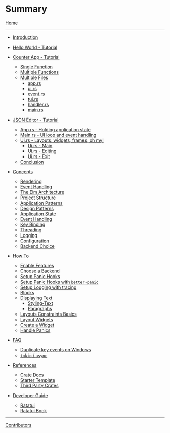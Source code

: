 # Summary

[Home](./README.md)

---

- [Introduction](./introduction.md)

- [Hello World - Tutorial](./tutorial/hello-world/README.md)

- [Counter App - Tutorial](./tutorial/counter-app/README.md)

  - [Single Function](./tutorial/counter-app/single-function.md)
  - [Multiple Functions](./tutorial/counter-app/refactor.md)
  - [Multiple Files](./tutorial/counter-app/multiple-files.md)
    - [app.rs](./tutorial/counter-app/app.md)
    - [ui.rs](./tutorial/counter-app/ui.md)
    - [event.rs](./tutorial/counter-app/event.md)
    - [tui.rs](./tutorial/counter-app/tui.md)
    - [handler.rs](./tutorial/counter-app/handler.md)
    - [main.rs](./tutorial/counter-app/main.md)

- [JSON Editor - Tutorial](./tutorial/json-editor/README.md)

  - [App.rs - Holding application state](./tutorial/json-editor/app.md)
  - [Main.rs - UI loop and event handling](./tutorial/json-editor/main.md)
  - [Ui.rs - Layouts, widgets, frames, oh my!](./tutorial/json-editor/ui.md)
    - [Ui.rs - Main](./tutorial/json-editor/ui-main.md)
    - [Ui.rs - Editing](./tutorial/json-editor/ui-editing.md)
    - [Ui.rs - Exit](./tutorial/json-editor/ui-exit.md)
  - [Conclusion](./tutorial/json-editor/closing_thoughts.md)

- [Concepts](./concepts/README.md)

  - [Rendering](./concepts/rendering.md)
  - [Event Handling](./concepts/event_handling.md)
  - [The Elm Architecture](./concepts/the-elm-architecture.md)
  - [Project Structure]()
  - [Application Patterns]()
  - [Design Patterns]()
  - [Application State]()
  - [Event Handling]()
  - [Key Binding]()
  - [Threading]()
  - [Logging]()
  - [Configuration]()
  - [Backend Choice]()

- [How To]()

  - [Enable Features](./how-to/features.md)
  - [Choose a Backend](./how-to/choose-a-backend.md)
  - [Setup Panic Hooks](./how-to/setup-panic-hooks.md)
  - [Setup Panic Hooks with `better-panic`](./how-to/setup-panic-hooks-better-panic.md)
  - [Setup Logging with tracing](./how-to/setup-logging-tracing.md)
  - [Blocks]()
  - [Displaying Text]()
    - [Styling-Text]()
    - [Paragraphs]()
  - [Layouts Constraints Basics](./how-to/layout-constraints-basics.md)
  - [Layout Widgets]()
  - [Create a Widget]()
  - [Handle Panics]()

- [FAQ](./faq/README.md)

  - [Duplicate key events on Windows](./faq/duplicate-key-events-windows.md)
  - [`tokio` / `async`](./faq/tokio-async.md)

- [References]()

  - [Crate Docs]()
  - [Starter Template]()
  - [Third Party Crates]()

- [Developer Guide]()

  - [Ratatui]()
  - [Ratatui Book](./developer-guide/book.md)

---

[Contributors](contributors.md)
